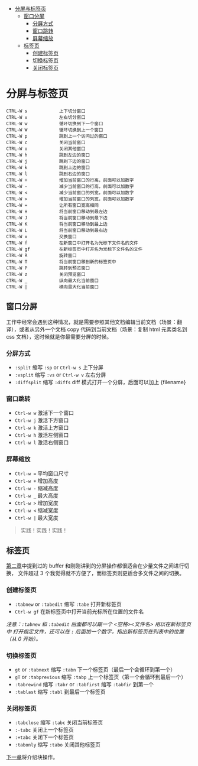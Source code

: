 <!-- MDTOC maxdepth:6 firsth1:1 numbering:0 flatten:0 bullets:1 updateOnSave:1 -->

- [分屏与标签页](#分屏与标签页)   
   - [窗口分屏](#窗口分屏)   
      - [分屏方式](#分屏方式)   
      - [窗口跳转](#窗口跳转)   
      - [屏幕缩放](#屏幕缩放)   
   - [标签页](#标签页)   
      - [创建标签页](#创建标签页)   
      - [切换标签页](#切换标签页)   
      - [关闭标签页](#关闭标签页)   

<!-- /MDTOC -->
# 分屏与标签页

```
CTRL-W s            上下切分窗口
CTRL-W v            左右切分窗口
CTRL-W w            循环切换到下一个窗口
CTRL-W W            循环切换到上一个窗口
CTRL-W p            跳到上一个访问过的窗口
CTRL-W c            关闭当前窗口
CTRL-W o            关闭其他窗口
CTRL-W h            跳到左边的窗口
CTRL-W j            跳到下边的窗口
CTRL-W k            跳到上边的窗口
CTRL-W l            跳到右边的窗口
CTRL-W +            增加当前窗口的行高，前面可以加数字
CTRL-W -            减少当前窗口的行高，前面可以加数字
CTRL-W <            减少当前窗口的列宽，前面可以加数字
CTRL-W >            增加当前窗口的列宽，前面可以加数字
CTRL-W =            让所有窗口宽高相同
CTRL-W H            将当前窗口移动到最左边
CTRL-W J            将当前窗口移动到最下边
CTRL-W K            将当前窗口移动到最上边
CTRL-W L            将当前窗口移动到最右边
CTRL-W x            交换窗口
CTRL-W f            在新窗口中打开名为光标下文件名的文件
CTRL-W gf           在新标签页中打开名为光标下文件名的文件
CTRL-W R            旋转窗口
CTRL-W T            将当前窗口移到新的标签页中
CTRL-W P            跳转到预览窗口
CTRL-W z            关闭预览窗口
CTRL-W _            纵向最大化当前窗口
CTRL-W |            横向最大化当前窗口
```


## 窗口分屏

工作中经常会遇到这种情况，就是需要参照其他文档编辑当前文档（场景：翻译），或者从另外一个文档
copy 代码到当前文档（场景：复制 html 元素类名到 css 文档），这时候就是你最需要分屏的时候。

### 分屏方式

- `:split` 缩写 `:sp` or `Ctrl-w s` 上下分屏
- `:vsplit` 缩写 `:vs` or `Ctrl-w v` 左右分屏
- `:diffsplit` 缩写 `:diffs` diff 模式打开一个分屏，后面可以加上 {filename}

### 窗口跳转

- `Ctrl-w w` 激活下一个窗口
- `Ctrl-w j` 激活下方窗口
- `Ctrl-w k` 激活上方窗口
- `Ctrl-w h` 激活左侧窗口
- `Ctrl-w l` 激活右侧窗口

### 屏幕缩放

- `Ctrl-w =` 平均窗口尺寸
- `Ctrl-w +` 增加高度
- `Ctrl-w -` 缩减高度
- `Ctrl-w _` 最大高度
- `Ctrl-w >` 增加宽度
- `Ctrl-w <` 缩减宽度
- `Ctrl-w |` 最大宽度

> 实践！实践！实践！

## 标签页

[第二章](file-two.md)中提到过的 buffer 和刚刚讲到的分屏操作都很适合在少量文件之间进行切换，
文件超过 3 个我觉得就不方便了，而标签页则更适合多文件之间的切换。

### 创建标签页

- `:tabnew` or `:tabedit` 缩写 `:tabe` 打开新标签页
- `Ctrl-w gf` 在新标签页中打开当前光标所在位置的文件名

_注意：`:tabnew` 和 `:tabedit` 后面都可以跟一个 <空格><文件名> 用以在新标签页中
打开指定文件，还可以在 `:` 后面加一个数字，指出新标签页在列表中的位置（从 0 开始）。_

### 切换标签页

- `gt` or `:tabnext` 缩写 `:tabn` 下一个标签页（最后一个会循环到第一个）
- `gT` or `:tabprevious` 缩写 `:tabp` 上一个标签页（第一个会循环到最后一个）
- `:tabrewind` 缩写 `:tabr` or `:tabfirst` 缩写 `:tabfir` 到第一个
- `:tablast` 缩写 `:tabl` 到最后一个标签页

### 关闭标签页

- `:tabclose` 缩写 `:tabc` 关闭当前标签页
- `:-tabc` 关闭上一个标签页
- `:+tabc` 关闭下一个标签页
- `:tabonly` 缩写 `:tabo` 关闭其他标签页

[下一章](file-six.md)将介绍块操作。
